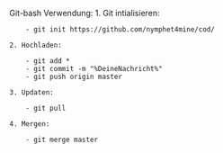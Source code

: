 Git-bash Verwendung:
	1. Git intialisieren:
	
		- git init https://github.com/nymphet4mine/cod/
	
	2. Hochladen:
	
		- git add *
		- git commit -m "%DeineNachricht%"
		- git push origin master
	
	3. Updaten:
	
		- git pull
		
	4. Mergen:
	
		- git merge master
	